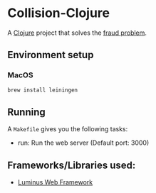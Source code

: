 # Collision-Clojure

A [Clojure](http://clojure.org/) project that solves the [fraud problem](https://github.com/vrcmarcos/collision/blob/master/PROBLEM.md).

## Environment setup

### MacOS

```bash
brew install leiningen
```

## Running

A `Makefile` gives you the following tasks:

- run: Run the web server (Default port: 3000)

## Frameworks/Libraries used:

- [Luminus Web Framework](http://www.luminusweb.net/)